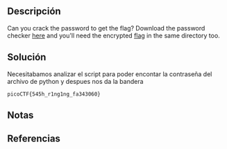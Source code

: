 ## Descripción
Can you crack the password to get the flag? Download the password checker [here](https://artifacts.picoctf.net/c/11/level1.py) and you'll need the encrypted [flag](https://artifacts.picoctf.net/c/11/level1.flag.txt.enc) in the same directory too.
## Solución
Necesitabamos analizar el script para poder encontar la contraseña del archivo de python y despues nos da la bandera

`picoCTF{545h_r1ng1ng_fa343060}`

## Notas
## Referencias